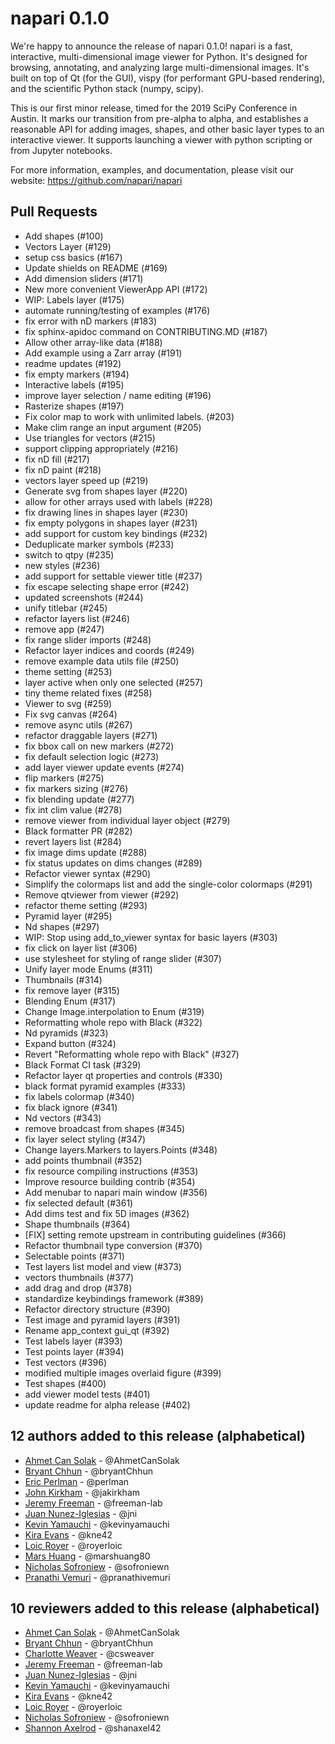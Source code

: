 # napari 0.1.0

We're happy to announce the release of napari 0.1.0! napari is a fast,
interactive, multi-dimensional image viewer for Python. It's designed for
browsing, annotating, and analyzing large multi-dimensional images. It's built
on top of Qt (for the GUI), vispy (for performant GPU-based rendering), and the
scientific Python stack (numpy, scipy).

This is our first minor release, timed for the 2019 SciPy Conference in Austin.
It marks our transition from pre-alpha to alpha, and establishes a reasonable
API for adding images, shapes, and other basic layer types to an interactive
viewer. It supports launching a viewer with python scripting or from Jupyter
notebooks.

For more information, examples, and documentation, please visit our website:
https://github.com/napari/napari

## Pull Requests

- Add shapes (#100)
- Vectors Layer (#129)
- setup css basics (#167)
- Update shields on README (#169)
- Add dimension sliders (#171)
- New more convenient ViewerApp API (#172)
- WIP: Labels layer (#175)
- automate running/testing of examples (#176)
- fix error with nD markers (#183)
- fix sphinx-apidoc command on CONTRIBUTING.MD (#187)
- Allow other array-like data (#188)
- Add example using a Zarr array (#191)
- readme updates (#192)
- fix empty markers (#194)
- Interactive labels (#195)
- improve layer selection / name editing (#196)
- Rasterize shapes (#197)
- Fix color map to work with unlimited labels. (#203)
- Make clim range an input argument (#205)
- Use triangles for vectors (#215)
- support clipping appropriately (#216)
- fix nD fill (#217)
- fix nD paint (#218)
- vectors layer speed up (#219)
- Generate svg from shapes layer (#220)
- allow for other arrays used with labels (#228)
- fix drawing lines in shapes layer (#230)
- fix empty polygons in shapes layer (#231)
- add support for custom key bindings (#232)
- Deduplicate marker symbols (#233)
- switch to qtpy (#235)
- new styles (#236)
- add support for settable viewer title (#237)
- fix escape selecting shape error (#242)
- updated screenshots (#244)
- unify titlebar (#245)
- refactor layers list (#246)
- remove app (#247)
- fix range slider imports (#248)
- Refactor layer indices and coords (#249)
- remove example data utils file (#250)
- theme setting (#253)
- layer active when only one selected (#257)
- tiny theme related fixes (#258)
- Viewer to svg (#259)
- Fix svg canvas (#264)
- remove async utils (#267)
- refactor draggable layers (#271)
- fix bbox call on new markers (#272)
- fix default selection logic (#273)
- add layer viewer update events (#274)
- flip markers (#275)
- fix markers sizing (#276)
- fix blending update (#277)
- fix int clim value (#278)
- remove viewer from individual layer object (#279)
- Black formatter PR (#282)
- revert layers list (#284)
- fix image dims update (#288)
- fix status updates on dims changes (#289)
- Refactor viewer syntax (#290)
- Simplify the colormaps list and add the single-color colormaps (#291)
- Remove qtviewer from viewer (#292)
- refactor theme setting (#293)
- Pyramid layer (#295)
- Nd shapes (#297)
- WIP: Stop using add_to_viewer syntax for basic layers (#303)
- fix click on layer list (#306)
- use stylesheet for styling of range slider (#307)
- Unify layer mode Enums (#311)
- Thumbnails (#314)
- fix remove layer (#315)
- Blending Enum (#317)
- Change Image.interpolation to Enum (#319)
- Reformatting whole repo with Black (#322)
- Nd pyramids (#323)
- Expand button (#324)
- Revert "Reformatting whole repo with Black" (#327)
- Black Format CI task (#329)
- Refactor layer qt properties and controls (#330)
- black format pyramid examples (#333)
- fix labels colormap (#340)
- fix black ignore (#341)
- Nd vectors (#343)
- remove broadcast from shapes (#345)
- fix layer select styling (#347)
- Change layers.Markers to layers.Points (#348)
- add points thumbnail (#352)
- fix resource compiling instructions (#353)
- Improve resource building contrib (#354)
- Add menubar to napari main window (#356)
- fix selected default (#361)
- Add dims test and fix 5D images (#362)
- Shape thumbnails (#364)
- \[FIX\] setting remote upstream in contributing guidelines  (#366)
- Refactor thumbnail type conversion (#370)
- Selectable points (#371)
- Test layers list model and view (#373)
- vectors thumbnails (#377)
- add drag and drop (#378)
- standardize keybindings framework (#389)
- Refactor directory structure (#390)
- Test image and pyramid layers (#391)
- Rename app_context gui_qt (#392)
- Test labels layer (#393)
- Test points layer (#394)
- Test vectors (#396)
- modified multiple images overlaid figure (#399)
- Test shapes (#400)
- add viewer model tests (#401)
- update readme for alpha release (#402)

## 12 authors added to this release (alphabetical)

- [Ahmet Can Solak](https://github.com/napari/napari/commits?author=AhmetCanSolak) - @AhmetCanSolak
- [Bryant Chhun](https://github.com/napari/napari/commits?author=bryantChhun) - @bryantChhun
- [Eric Perlman](https://github.com/napari/napari/commits?author=perlman) - @perlman
- [John Kirkham](https://github.com/napari/napari/commits?author=jakirkham) - @jakirkham
- [Jeremy Freeman](https://github.com/napari/napari/commits?author=freeman-lab) - @freeman-lab
- [Juan Nunez-Iglesias](https://github.com/napari/napari/commits?author=jni) - @jni
- [Kevin Yamauchi](https://github.com/napari/napari/commits?author=kevinyamauchi) - @kevinyamauchi
- [Kira Evans](https://github.com/napari/napari/commits?author=kne42) - @kne42
- [Loic Royer](https://github.com/napari/napari/commits?author=royerloic) - @royerloic
- [Mars Huang](https://github.com/napari/napari/commits?author=marshuang80) - @marshuang80
- [Nicholas Sofroniew](https://github.com/napari/napari/commits?author=sofroniewn) - @sofroniewn
- [Pranathi Vemuri](https://github.com/napari/napari/commits?author=pranathivemuri) - @pranathivemuri

## 10 reviewers added to this release (alphabetical)

- [Ahmet Can Solak](https://github.com/napari/napari/commits?author=AhmetCanSolak) - @AhmetCanSolak
- [Bryant Chhun](https://github.com/napari/napari/commits?author=bryantChhun) - @bryantChhun
- [Charlotte Weaver](https://github.com/napari/napari/commits?author=csweaver) - @csweaver
- [Jeremy Freeman](https://github.com/napari/napari/commits?author=freeman-lab) - @freeman-lab
- [Juan Nunez-Iglesias](https://github.com/napari/napari/commits?author=jni) - @jni
- [Kevin Yamauchi](https://github.com/napari/napari/commits?author=kevinyamauchi) - @kevinyamauchi
- [Kira Evans](https://github.com/napari/napari/commits?author=kne42) - @kne42
- [Loic Royer](https://github.com/napari/napari/commits?author=royerloic) - @royerloic
- [Nicholas Sofroniew](https://github.com/napari/napari/commits?author=sofroniewn) - @sofroniewn
- [Shannon Axelrod](https://github.com/napari/napari/commits?author=shanaxel42) - @shanaxel42
